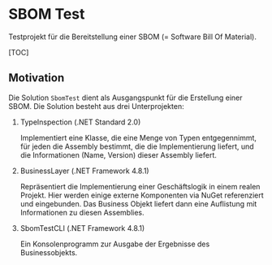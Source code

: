 # SBOM Test

Testprojekt für die Bereitstellung einer SBOM (= Software Bill Of Material).



[TOC]

## Motivation

Die Solution ```SbomTest``` dient als Ausgangspunkt für die Erstellung einer SBOM. Die Solution besteht aus drei Unterprojekten:

1. TypeInspection (.NET Standard 2.0)

   Implementiert eine Klasse, die eine Menge von Typen entgegennimmt, für jeden die Assembly bestimmt, die die Implementierung liefert, und die Informationen (Name, Version) dieser Assembly liefert.

2. BusinessLayer (.NET Framework 4.8.1)

   Repräsentiert die Implementierung einer Geschäftslogik in einem realen Projekt. Hier werden einige externe Komponenten via NuGet referenziert und eingebunden. Das Business Objekt liefert dann eine Auflistung mit Informationen zu diesen Assemblies.

3. SbomTestCLI (.NET Framework 4.8.1)

   Ein Konsolenprogramm zur Ausgabe der Ergebnisse des Businessobjekts.

